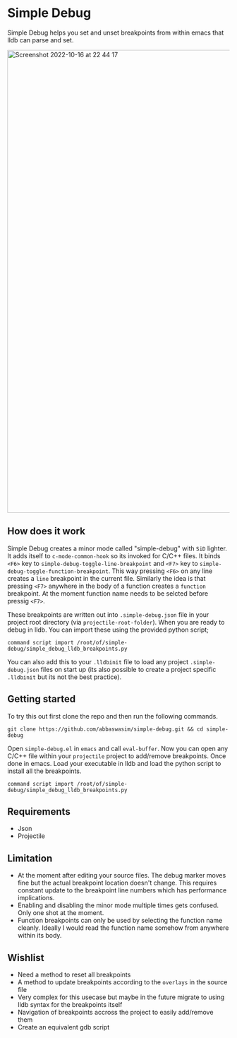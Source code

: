 # Simple Debug
Simple Debug helps you set and unset breakpoints from within emacs that lldb can parse and set.

<img width="1048" alt="Screenshot 2022-10-16 at 22 44 17" src="https://user-images.githubusercontent.com/5260991/196059727-b72b25e0-13ad-4be8-8978-f553f5c3f88a.png">


## How does it work
Simple Debug creates a minor mode called "simple-debug" with `SiD` lighter. It adds itself to `c-mode-common-hook` so its invoked for C/C++ files. It binds `<F6>` key to `simple-debug-toggle-line-breakpoint` and `<F7>` key to `simple-debug-toggle-function-breakpoint`. This way pressing `<F6>` on any line creates a `line` breakpoint in the current file. Similarly the idea is that pressing `<F7>` anywhere in the body of a function creates a `function` breakpoint. At the moment function name needs to be selcted before pressig `<F7>`.

These breakpoints are written out into `.simple-debug.json` file in your project root directory (via `projectile-root-folder`). When you are ready to debug in lldb. You can import these using the provided python script;

`command script import /root/of/simple-debug/simple_debug_lldb_breakpoints.py`

You can also add this to your `.lldbinit` file to load any project `.simple-debug.json` files on start up (its also possible to create a project specific `.lldbinit` but its not the best practice).

## Getting started

To try this out first clone the repo and then run the following commands.

```
git clone https://github.com/abbaswasim/simple-debug.git && cd simple-debug
```

Open `simple-debug.el` in `emacs` and call `eval-buffer`. Now you can open any C/C++ file within your `projectile` project to add/remove breakpoints. Once done in emacs. Load your executable in lldb and load the python script to install all the breakpoints.

```
command script import /root/of/simple-debug/simple_debug_lldb_breakpoints.py
```

## Requirements
- Json
- Projectile

## Limitation
- At the moment after editing your source files. The debug marker moves fine but the actual breakpoint location doesn't change. This requires constant update to the breakpoint line numbers which has performance implications.
- Enabling and disabling the minor mode multiple times gets confused. Only one shot at the moment.
- Function breakpoints can only be used by selecting the function name cleanly. Ideally I would read the function name somehow from anywhere within its body.

## Wishlist
- Need a method to reset all breakpoints
- A method to update breakpoints according to the `overlays` in the source file
- Very complex for this usecase but maybe in the future migrate to using lldb syntax for the breakpoints itself
- Navigation of breakpoints accross the project to easily add/remove them
- Create an equivalent gdb script
